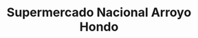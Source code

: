 ---
title: "Supermercado Nacional Arroyo Hondo"
url: /santo-domingo/supermercado-nacional-arroyo-hondo/
shop: supermercado
---